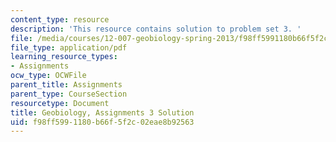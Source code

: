 ```yaml
---
content_type: resource
description: 'This resource contains solution to problem set 3. '
file: /media/courses/12-007-geobiology-spring-2013/f98ff5991180b66f5f2c02eae8b92563_MIT12_007S13_Solution_3.pdf
file_type: application/pdf
learning_resource_types:
- Assignments
ocw_type: OCWFile
parent_title: Assignments
parent_type: CourseSection
resourcetype: Document
title: Geobiology, Assignments 3 Solution
uid: f98ff599-1180-b66f-5f2c-02eae8b92563
---
```


